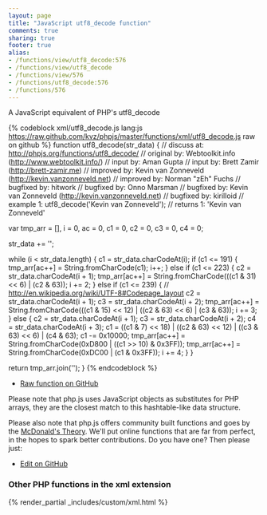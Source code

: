 ```yaml
---
layout: page
title: "JavaScript utf8_decode function"
comments: true
sharing: true
footer: true
alias:
- /functions/view/utf8_decode:576
- /functions/view/utf8_decode
- /functions/view/576
- /functions/utf8_decode:576
- /functions/576
---
```

<!-- Generated by Rakefile:build -->
A JavaScript equivalent of PHP's utf8_decode

{% codeblock xml/utf8_decode.js lang:js https://raw.github.com/kvz/phpjs/master/functions/xml/utf8_decode.js raw on github %}
function utf8_decode(str_data) {
  //  discuss at: http://phpjs.org/functions/utf8_decode/
  // original by: Webtoolkit.info (http://www.webtoolkit.info/)
  //    input by: Aman Gupta
  //    input by: Brett Zamir (http://brett-zamir.me)
  // improved by: Kevin van Zonneveld (http://kevin.vanzonneveld.net)
  // improved by: Norman "zEh" Fuchs
  // bugfixed by: hitwork
  // bugfixed by: Onno Marsman
  // bugfixed by: Kevin van Zonneveld (http://kevin.vanzonneveld.net)
  // bugfixed by: kirilloid
  //   example 1: utf8_decode('Kevin van Zonneveld');
  //   returns 1: 'Kevin van Zonneveld'

  var tmp_arr = [],
    i = 0,
    ac = 0,
    c1 = 0,
    c2 = 0,
    c3 = 0,
    c4 = 0;

  str_data += '';

  while (i < str_data.length) {
    c1 = str_data.charCodeAt(i);
    if (c1 <= 191) {
      tmp_arr[ac++] = String.fromCharCode(c1);
      i++;
    } else if (c1 <= 223) {
      c2 = str_data.charCodeAt(i + 1);
      tmp_arr[ac++] = String.fromCharCode(((c1 & 31) << 6) | (c2 & 63));
      i += 2;
    } else if (c1 <= 239) {
      // http://en.wikipedia.org/wiki/UTF-8#Codepage_layout
      c2 = str_data.charCodeAt(i + 1);
      c3 = str_data.charCodeAt(i + 2);
      tmp_arr[ac++] = String.fromCharCode(((c1 & 15) << 12) | ((c2 & 63) << 6) | (c3 & 63));
      i += 3;
    } else {
      c2 = str_data.charCodeAt(i + 1);
      c3 = str_data.charCodeAt(i + 2);
      c4 = str_data.charCodeAt(i + 3);
      c1 = ((c1 & 7) << 18) | ((c2 & 63) << 12) | ((c3 & 63) << 6) | (c4 & 63);
      c1 -= 0x10000;
      tmp_arr[ac++] = String.fromCharCode(0xD800 | ((c1 >> 10) & 0x3FF));
      tmp_arr[ac++] = String.fromCharCode(0xDC00 | (c1 & 0x3FF));
      i += 4;
    }
  }

  return tmp_arr.join('');
}
{% endcodeblock %}

 - [Raw function on GitHub](https://github.com/kvz/phpjs/blob/master/functions/xml/utf8_decode.js)

Please note that php.js uses JavaScript objects as substitutes for PHP arrays, they are 
the closest match to this hashtable-like data structure. 

Please also note that php.js offers community built functions and goes by the 
[McDonald's Theory](https://medium.com/what-i-learned-building/9216e1c9da7d). We'll put online 
functions that are far from perfect, in the hopes to spark better contributions. 
Do you have one? Then please just: 

 - [Edit on GitHub](https://github.com/kvz/phpjs/edit/master/functions/xml/utf8_decode.js)


### Other PHP functions in the xml extension
{% render_partial _includes/custom/xml.html %}
